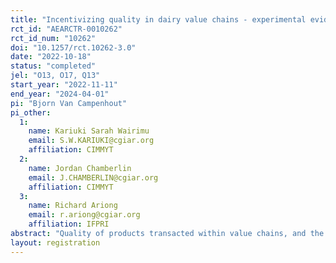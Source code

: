 ```yaml
---
title: "Incentivizing quality in dairy value chains - experimental evidence from Uganda"
rct_id: "AEARCTR-0010262"
rct_id_num: "10262"
doi: "10.1257/rct.10262-3.0"
date: "2022-10-18"
status: "completed"
jel: "O13, O17, Q13"
start_year: "2022-11-11"
end_year: "2024-04-01"
pi: "Bjorn Van Campenhout"
pi_other:
  1:
    name: Kariuki Sarah Wairimu
    email: S.W.KARIUKI@cgiar.org
    affiliation: CIMMYT
  2:
    name: Jordan Chamberlin
    email: J.CHAMBERLIN@cgiar.org
    affiliation: CIMMYT
  3:
    name: Richard Ariong
    email: r.ariong@cgiar.org
    affiliation: IFPRI
abstract: "Quality of products transacted within value chains, and the preservation of quality throughout the chain, is central to value chain development. In Uganda, we find that there is a clear demand from dairy processors for better quality raw milk and substantial scope for quality improvement at the dairy farmer level, yet a market for quality does not develop, holding back further value chain transformation. In this study, we test two potential reasons why a market for quality does not develop through a field experiment with randomized interventions at different levels of the value chain. At the dairy farmer level, we conjecture that farmers are paying attention to the wrong quality attributes and design a video-based information campaign to point out what the quality parameters are that matter for processors. We also provide them with a small incentive to put what they learned into practice. Midstream, at milk collection centers where milk is bulked and chilled, we install technology that enables for quick and cheap testing of the milk that is brought in. We look at impact of both interventions at both farmer and milk collection center level and consider outcomes such as milk quality, prices received and quantities transacted. "
layout: registration
---
```


